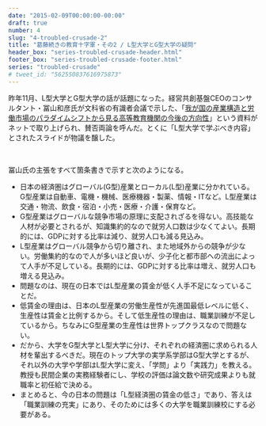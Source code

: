 ```yaml
---
date: "2015-02-09T00:00:00-00:00"
draft: true
number: 4
slug: "4-troubled-crusade-2"
title: "葛藤続きの教育十字軍・その2 / L型大学とG型大学の疑問"
header_box: "series-troubled-crusade-header.html"
footer_box: "series-troubled-crusade-footer.html"
series: "troubled-crusade"
# tweet_id: "562550837616975873"
---
```


昨年11月、L型大学とG型大学の話が話題になった。経営共創基盤CEOのコンサルタント・冨山和彦氏が文科省の有識者会議で示した、「[我が国の産業構造と労働市場のパラダイムシフトから見る高等教育機関の今後の方向性](http://www.mext.go.jp/b_menu/shingi/chousa/koutou/061/gijiroku/__icsFiles/afieldfile/2014/10/23/1352719_4.pdf)」という資料がネットで取り上げられ、賛否両論を呼んだ。とくに「L型大学で学ぶべき内容」とされたスライドが物議を醸した。

<figure>
	<img src="http://blog-images.chibicode.com/dist/edo/4/lvsg.jpg" alt="" >
  <figcaption><a href="http://thepage.jp/detail/20141107-00000003-wordleaf"></a></figcaption>
</figure>

冨山氏の主張をすべて箇条書きで示すと次のようになる。

- 日本の経済圏はグローバル(G型)産業とローカル(L型)産業に分かれている。G型産業は自動車、電機・機械、医療機器・製薬、情報・ITなど。L型産業は交通・物流、飲食・宿泊・小売・医療・介護・保育など。
- G型産業はグローバルな競争市場の原理に支配されざるを得ない。高技能な人材が必要とされるが、知識集約的なので就労人口数は少なくてよい。長期的には、GDPに対する比率は減り、就労人口も減る見込み。
- L型産業はグローバル競争から切り離され、また地域外からの競争が少ない。労働集約的なので人が多いほど良いが、少子化と都市部への流出によって人手が不足している。長期的には、GDPに対する比率は増え、就労人口も増える見込み。
- 問題なのは、現在の日本ではL型産業の賃金が低く人手不足になっていることだ。
- 低賃金の理由は、日本のL型産業の労働生産性が先進国最低レベルに低く、生産性は賃金と比例するから。そして低生産性の理由は、職業訓練が不足しているから。ちなみにG型産業の生産性は世界トップクラスなので問題ない。
- だから、大学をG型大学とL型大学に分け、それぞれの経済圏に求められる人材を輩出するべきだ。現在のトップ大学の実学系学部はG型大学とするが、それ以外の大学や学部はL型大学に変え、「学問」より「実践力」を教える。教授も民間企業の実務経験者にし、学校の評価は論文数や研究成果よりも就職率と初任給で決める。
- まとめると、今の日本の問題は「L型経済圏の賃金の低さ」であり、答えは「職業訓練の充実」にあり、そのためには多くの大学を職業訓練校にする必要がある。

